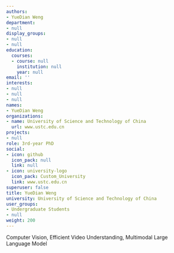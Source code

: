 ```yaml
---
authors:
- YueDian Weng
department:
- null
display_groups:
- null
- null
education:
  courses:
  - course: null
    institution: null
    year: null
email: ''
interests:
- null
- null
- null
names:
- YueDian Weng
organizations:
- name: University of Science and Technology of China
  url: www.ustc.edu.cn
projects:
- null
role: 3rd-year PhD
social:
- icon: github
  icon_pack: null
  link: null
- icon: university-logo
  icon_pack: Custom_University
  link: www.ustc.edu.cn
superuser: false
title: YueDian Weng
university: University of Science and Technology of China
user_groups:
- Undergraduate Students
- null
weight: 200
---
```


Computer Vision, Efficient Video Understanding, Multimodal Large Language Model
